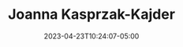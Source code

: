 ---
title: "Joanna Kasprzak-Kajder"
date: 2023-04-23T10:24:07-05:00
image : "/images/team/.jpg"
designation : Communication strategy
country: ""
facebook: ""
instagram: ""
twitter: ""
linkedin: ""
github: ""
group: "sg"
draft: true
---